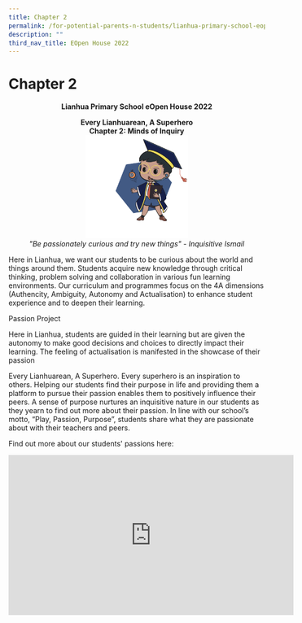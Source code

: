 ```yaml
---
title: Chapter 2
permalink: /for-potential-parents-n-students/lianhua-primary-school-eopen-house-2022/chapter-2/
description: ""
third_nav_title: EOpen House 2022
---
```

# Chapter 2

**<center>Lianhua Primary School eOpen House 2022</center>**

<center><b>Every Lianhuarean, A Superhero<br>Chapter 2: Minds of Inquiry</b></center>

<center><img src="/images/Potential%20Parents%20&%20Students/EOpen%20house%202022/Chapter%202/Ismail.gif" style="width:40%"></center>

<center><i>"Be passionately curious and try new things"  - Inquisitive Ismail</i></center>


Here in Lianhua, we want our students to be curious about the world and things around them. Students acquire new knowledge through critical thinking, problem solving and collaboration in various fun learning environments. Our curriculum and programmes focus on the 4A dimensions (Authencity, Ambiguity, Autonomy and Actualisation) to enhance student experience and to deepen their learning.

  

Passion Project

Here in Lianhua, students are guided in their learning but are given the autonomy to make good decisions and choices to directly impact their learning. The feeling of actualisation is manifested in the showcase of their passion

  

Every Lianhuarean, A Superhero. Every superhero is an inspiration to others. Helping our students find their purpose in life and providing them a platform to pursue their passion enables them to positively influence their peers. A sense of purpose nurtures an inquisitive nature in our students as they yearn to find out more about their passion. In line with our school’s motto, “Play, Passion, Purpose”, students share what they are passionate about with their teachers and peers.

  

Find out more about our students' passions here:

<center><iframe width="560" height="315" src="https://www.youtube.com/embed/c_fzn99tSBQ" title="Highlights of Passion Project" frameborder="0" allow="accelerometer; autoplay; clipboard-write; encrypted-media; gyroscope; picture-in-picture" allowfullscreen></iframe></center>